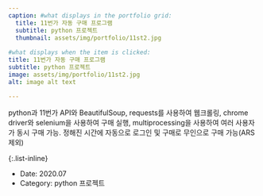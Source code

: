 ```yaml
---
caption: #what displays in the portfolio grid:
  title: 11번가 자동 구매 프로그램
  subtitle: python 프로젝트
  thumbnail: assets/img/portfolio/11st2.jpg
  
#what displays when the item is clicked:
title: 11번가 자동 구매 프로그램
subtitle: python 프로젝트
image: assets/img/portfolio/11st2.jpg
alt: image alt text

---
```

python과 11번가 API와 BeautifulSoup, requests를 사용하여 웹크롤링, 
chrome driver와 selenium을 사용하여 구매 실행, 
multiprocessing을 사용하여 여러 사용자가 동시 구매 가능. 
정해진 시간에 자동으로 로그인 및 구매로 무인으로 구매 가능(ARS 제외)


{:.list-inline} 
- Date: 2020.07
- Category: python 프로젝트

